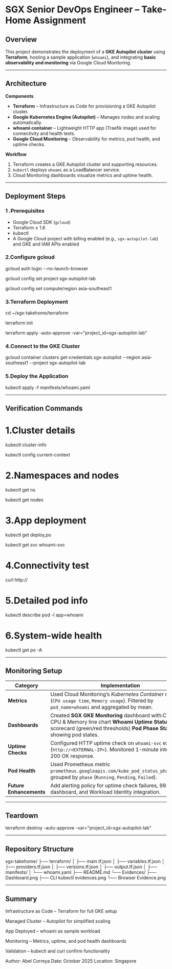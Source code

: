 # SGX Senior DevOps Engineer – Take-Home Assignment

## Overview
This project demonstrates the deployment of a **GKE Autopilot cluster** using **Terraform**, hosting a sample application (`whoami`), and integrating **basic observability and monitoring** via Google Cloud Monitoring.

---

## Architecture

**Components**
- **Terraform** – Infrastructure as Code for provisioning a GKE Autopilot cluster.  
- **Google Kubernetes Engine (Autopilot)** – Manages nodes and scaling automatically.  
- **whoami container** – Lightweight HTTP app (Traefik image) used for connectivity and health tests.  
- **Google Cloud Monitoring** – Observability for metrics, pod health, and uptime checks.

**Workflow**
1. Terraform creates a GKE Autopilot cluster and supporting resources.  
2. `kubectl` deploys `whoami` as a LoadBalancer service.  
3. Cloud Monitoring dashboards visualize metrics and uptime health.

---

## Deployment Steps

### 1️ .Prerequisites
- Google Cloud SDK (`gcloud`)
- Terraform ≥ 1.6
- kubectl
- A Google Cloud project with billing enabled (e.g., `sgx-autopilot-lab`) and GKE and IAM APIs enabled

### 2️.Configure gcloud
gcloud auth login --no-launch-browser

gcloud config set project sgx-autopilot-lab

gcloud config set compute/region asia-southeast1


### 3.️Terraform Deployment
cd ~/sgx-takehome/terraform

terraform init

terraform apply -auto-approve -var="project_id=sgx-autopilot-lab"


### 4️.Connect to the GKE Cluster
gcloud container clusters get-credentials sgx-autopilot --region asia-southeast1 --project sgx-autopilot-lab

### 5.Deploy the Application
kubectl apply -f manifests/whoami.yaml

---

## Verification Commands
# 1.Cluster details
kubectl cluster-info

kubectl config current-context

# 2.Namespaces and nodes
kubectl get ns

kubectl get nodes

# 3.App deployment
kubectl get deploy,po

kubectl get svc whoami-svc

# 4.Connectivity test
curl http://<EXTERNAL-IP>

# 5.Detailed pod info
kubectl describe pod -l app=whoami

# 6.System-wide health
kubectl get po -A

---

## Monitoring Setup
| Category                | Implementation                                                                                                                                                                                          |
| ----------------------- | ------------------------------------------------------------------------------------------------------------------------------------------------------------------------------------------------------- |
| **Metrics**             | Used Cloud Monitoring’s *Kubernetes Container* metrics (`CPU usage time`, `Memory usage`). Filtered by `pod_name=whoami` and aggregated by mean.                                                        |
| **Dashboards**          | Created **SGX GKE Monitoring** dashboard with:Combined CPU & Memory line chart **Whoami Uptime Status** scorecard (green/red thresholds) **Pod Phase Status** chart showing pod states.                 |
| **Uptime Checks**       | Configured HTTP uptime check on `whoami-svc` external IP (`http://<EXTERNAL-IP>`). Monitored 1-minute intervals for 200 OK response.                                                                    |
| **Pod Health**          | Used Prometheus metric `prometheus.googleapis.com/kube_pod_status_phase/gauge`, grouped by `phase` (`Running`, `Pending`, `Failed`).                                                                    |
| **Future Enhancements** | Add alerting policy for uptime check failures, 99.9% SLO dashboard, and Workload Identity integration.                                                                                                  |

---

## Teardown
terraform destroy -auto-approve -var="project_id=sgx-autopilot-lab"

---

## Repository Structure
sgx-takehome/
├── terraform/
│   ├── main.tf.json
│   ├── variables.tf.json
│   ├── providers.tf.json
│   ├── versions.tf.json
│   ├── output.tf.json
│   ├── manifests/
│       └── whoami.yaml
├── README.md
└── Evidences/
    ├── Dashboard.png
    ├── CLI kubectl evidences.png
    └── Browser Evidence.png

---

## Summary

Infrastructure as Code – Terraform for full GKE setup

Managed Cluster – Autopilot for simplified scaling

App Deployed – whoami as sample workload

Monitoring – Metrics, uptime, and pod health dashboards

Validation – kubectl and curl confirm functionality


Author: Abel Correya
Date: October 2025
Location: Singapore

